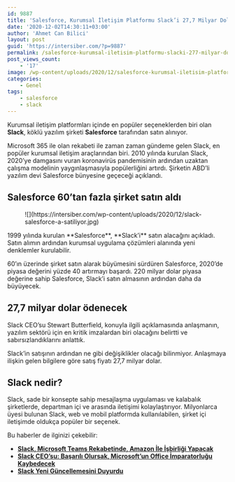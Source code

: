 ```yaml
---
id: 9887
title: 'Salesforce, Kurumsal İletişim Platformu Slack’i 27,7 Milyar Dolara Satın Alıyor'
date: '2020-12-02T14:30:11+03:00'
author: 'Ahmet Can Bilici'
layout: post
guid: 'https://intersiber.com/?p=9887'
permalink: /salesforce-kurumsal-iletisim-platformu-slacki-277-milyar-dolara-satin-aliyor/
post_views_count:
    - '17'
image: /wp-content/uploads/2020/12/salesforce-kurumsal-iletisim-platformu-slack-i-27-7-milyar-dolara-satin-aliyor.png
categories:
    - Genel
tags:
    - salesforce
    - slack
---
```


Kurumsal iletişim platformları içinde en popüler seçeneklerden biri olan **Slack**, köklü yazılım şirketi **Salesforce** tarafından satın alınıyor.

Microsoft 365 ile olan rekabeti ile zaman zaman gündeme gelen Slack, en popüler kurumsal iletişim araçlarından biri. 2010 yılında kurulan Slack, 2020’ye damgasını vuran koronavirüs pandemisinin ardından uzaktan çalışma modelinin yaygınlaşmasıyla popülerliğini artırdı. Şirketin ABD’li yazılım devi Salesforce bünyesine geçeceği açıklandı.

## Salesforce 60’tan fazla şirket satın aldı

<figure class="wp-block-image size-large">![](https://intersiber.com/wp-content/uploads/2020/12/slack-salesforce-a-satiliyor.jpg)</figure>1999 yılında kurulan **Salesforce**, **Slack’i** satın alacağını açıkladı. Satın alımın ardından kurumsal uygulama çözümleri alanında yeni denklemler kurulabilir.

60’ın üzerinde şirket satın alarak büyümesini sürdüren Salesforce, 2020’de piyasa değerini yüzde 40 artırmayı başardı. 220 milyar dolar piyasa değerine sahip Salesforce, Slack’i satın almasının ardından daha da büyüyecek.

## 27,7 milyar dolar ödenecek

Slack CEO’su Stewart Butterfield, konuyla ilgili açıklamasında anlaşmanın, yazılım sektörü için en kritik imzalardan biri olacağını belirtti ve sabırsızlandıklarını anlattık.

Slack’in satışının ardından ne gibi değişiklikler olacağı bilinmiyor. Anlaşmaya ilişkin gelen bilgilere göre satış fiyatı 27,7 milyar dolar.

## Slack nedir?

Slack, sade bir konsepte sahip mesajlaşma uygulaması ve kalabalık şirketlerde, departman içi ve arasında iletişimi kolaylaştırıyor. Milyonlarca üyesi bulunan Slack, web ve mobil platformda kullanılabilen, şirket içi iletişimde oldukça popüler bir seçenek.

Bu haberler de ilginizi çekebilir:

- **[Slack, Microsoft Teams Rekabetinde, Amazon İle İşbirliği Yapacak](https://intersiber.com/slack-microsoft-teams-rekabetinde-amazon-ile-isbirligi-yapacak/)**
- **[Slack CEO’su: Başarılı Olursak, Microsoft’un Office İmparatorluğu Kaybedecek](https://intersiber.com/slack-ceosu-basarili-olursak-microsoftun-office-imparatorlugu-kaybedecek/)**
- **[Slack Yeni Güncellemesini Duyurdu](https://intersiber.com/slack-yeni-guncellemesini-duyurdu/)**